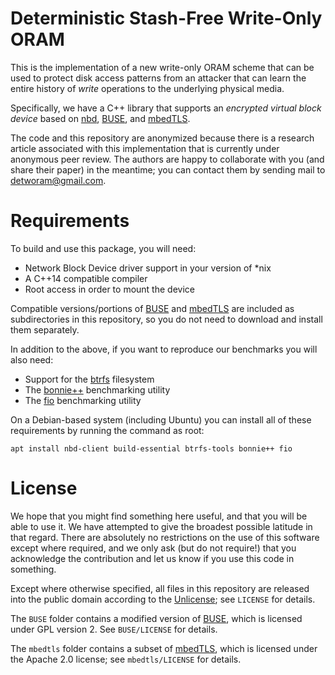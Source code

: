 # Deterministic Stash-Free Write-Only ORAM

This is the implementation of a new write-only ORAM scheme
that can be used to protect disk access patterns from an
attacker that can learn the entire history of *write* operations
to the underlying physical media.

Specifically, we have a C++ library that supports an
*encrypted virtual block device* based on
[nbd][], [BUSE][], and [mbedTLS][].

[nbd]: https://nbd.sourceforge.io/
[BUSE]: https://github.com/acozzette/BUSE
[mbedTLS]: https://tls.mbed.org/

The code and this repository are anonymized because there is
a research article associated with this implementation that is
currently under anonymous peer review. The authors are happy to
collaborate with you (and share their paper) in the meantime; you
can contact them by sending mail to <detworam@gmail.com>.

# Requirements

To build and use this package, you will need:

+   Network Block Device driver support in your version of \*nix
+   A C++14 compatible compiler
+   Root access in order to mount the device

Compatible versions/portions of [BUSE][] and [mbedTLS][]
are included as subdirectories in this repository, so you do not
need to download and install them separately.

In addition to the above, if you want to reproduce our benchmarks
you will also need:

+   Support for the [btrfs][] filesystem
+   The [bonnie++][] benchmarking utility
+   The [fio][] benchmarking utility

[btrfs]: https://btrfs.wiki.kernel.org/index.php/Main_Page
[bonnie++]: http://www.coker.com.au/bonnie++/
[fio]: https://github.com/axboe/fio

On a Debian-based system (including Ubuntu) you can install all of these
requirements by running the command as root:

    apt install nbd-client build-essential btrfs-tools bonnie++ fio

# License

We hope that you might find something here useful, and that you will be
able to use it. We have attempted to give the broadest possible latitude
in that regard. There are absolutely no restrictions on the use of this
software except where required, and we only ask (but do not require!)
that you acknowledge the contribution and let us know if you use this
code in something.

Except where otherwise specified, all files in this repository are
released into the public domain according to the
[Unlicense](http://unlicense.org/); see `LICENSE` for details.

The `BUSE` folder contains a modified version of [BUSE][], which is
licensed under GPL version 2. See `BUSE/LICENSE` for details.

The `mbedtls` folder contains a subset of [mbedTLS][], which is licensed
under the Apache 2.0 license; see `mbedtls/LICENSE` for details.
